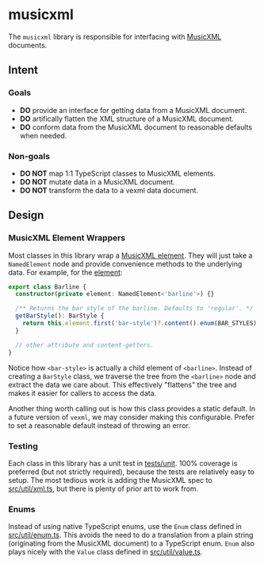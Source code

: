 # musicxml

The `musicxml` library is responsible for interfacing with [MusicXML](https://www.w3.org/2021/06/musicxml40/) documents.

## Intent

### Goals

- **DO** provide an interface for getting data from a MusicXML document.
- **DO** artifically flatten the XML structure of a MusicXML document.
- **DO** conform data from the MusicXML document to reasonable defaults when needed.

### Non-goals

- **DO NOT** map 1:1 TypeScript classes to MusicXML elements.
- **DO NOT** mutate data in a MusicXML document.
- **DO NOT** transform the data to a vexml data document.

## Design

### MusicXML Element Wrappers

Most classes in this library wrap a [MusicXML element](https://www.w3.org/2021/06/musicxml40/musicxml-reference/elements/). They will just take a `NamedElement` node and provide convenience methods to the underlying data. For example, for the [<barline> element](https://www.w3.org/2021/06/musicxml40/musicxml-reference/elements/barline/):

```ts
export class Barline {
  constructor(private element: NamedElement<'barline'>) {}

  /** Returns the bar style of the barline. Defaults to 'regular'. */
  getBarStyle(): BarStyle {
    return this.element.first('bar-style')?.content().enum(BAR_STYLES) ?? 'regular';
  }

  // other attribute and content-getters.
}
```

Notice how `<bar-style>` is actually a child element of `<barline>`. Instead of creating a `BarStyle` class, we traverse the tree from the `<barline>` node and extract the data we care about. This effectively "flattens" the tree and makes it easier for callers to access the data.

Another thing worth calling out is how this class provides a static default. In a future version of `vexml`, we may consider making this configurable. Prefer to set a reasonable default instead of throwing an error.

### Testing

Each class in this library has a unit test in [tests/unit](../../tests/unit). 100% coverage is preferred (but not strictly required), because the tests are relatively easy to setup. The most tedious work is adding the MusicXML spec to [src/util/xml.ts](../util/xml.ts), but there is plenty of prior art to work from.

### Enums

Instead of using native TypeScript enums, use the `Enum` class defined in [src/util/enum.ts](../util/enum.ts). This avoids the need to do a translation from a plain string (originating from the MusicXML document) to a TypeScript enum. `Enum` also plays nicely with the `Value` class defined in [src/util/value.ts](../util/value.ts).
